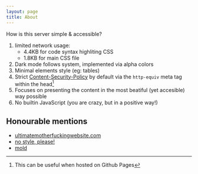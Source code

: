 ```yaml
---
layout: page
title: About
---
```


How is this server simple & accessible?

1. limited network usage:
    - 4.4KB for code syntax highliting CSS
    - 1.8KB for main CSS file
2. Dark mode follows system, implemented via alpha colors
3. Minimal elements style (eg: tables)
4. Strict [Content-Security-Policy](https://developer.mozilla.org/en-US/docs/Web/HTTP/CSP) by default via the `http-equiv` meta tag within the head[^1]
5. Focuses on presenting the content in the most beatiful (yet accesible) way possible
6. No builtin JavaScript <noscript>(you are crazy, but in a positive way!)</noscript>

## Honourable mentions

- [ultimatemotherfuckingwebsite.com](https://ultimatemotherfuckingwebsite.com/)
- [no style, please!](https://riggraz.dev/no-style-please/)
- [mold](https://github.com/yree/mold)

[^1]: This can be useful when hosted on Github Pages